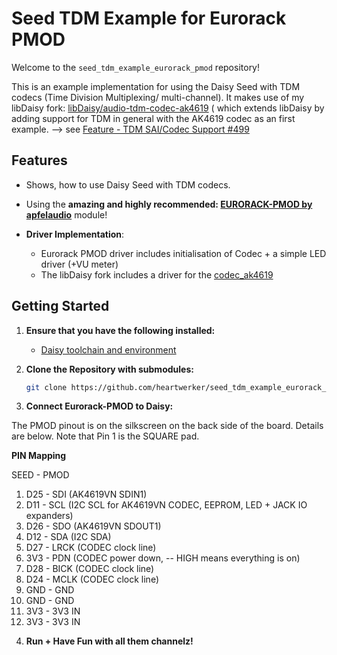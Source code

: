 # Seed TDM Example for Eurorack PMOD

Welcome to the `seed_tdm_example_eurorack_pmod` repository! 

This is an example implementation for using the Daisy Seed with TDM codecs (Time Division Multiplexing/ multi-channel). 
It makes use of my libDaisy fork: [libDaisy/audio-tdm-codec-ak4619](https://github.com/heartwerker/libDaisy/tree/feature/audio-tdm-codec-ak4619) (
which extends libDaisy by adding support for TDM in general with the AK4619 codec as an first example. --> see [Feature - TDM SAI/Codec Support #499](https://github.com/electro-smith/libDaisy/issues/499)

## Features

- Shows, how to use Daisy Seed with TDM codecs.
- Using the **amazing and highly recommended: [EURORACK-PMOD by apfelaudio](https://github.com/apfelaudio/eurorack-pmod)** module!


- **Driver Implementation**: 
    - Eurorack PMOD driver includes initialisation of Codec + a simple LED driver (+VU meter)
    - The libDaisy fork includes a driver for the [codec_ak4619](https://www.akm.com/eu/en/products/audio/audio-codec/ak4619vn/)

## Getting Started

1. **Ensure that you have the following installed:**

    - [Daisy toolchain and environment](https://github.com/electro-smith/DaisyWiki/wiki/1.-Setting-Up-Your-Development-Environment)

2. **Clone the Repository with submodules:** 

   ```bash
   git clone https://github.com/heartwerker/seed_tdm_example_eurorack_pmod.git --recursive
   ```

3. **Connect Eurorack-PMOD to Daisy:**

The PMOD pinout is on the silkscreen on the back side of the board. Details are below. Note that Pin 1 is the SQUARE pad.

**PIN Mapping**

SEED - PMOD

1) D25 - SDI (AK4619VN SDIN1)
2) D11 - SCL (I2C SCL for AK4619VN CODEC, EEPROM, LED + JACK IO expanders)
3) D26 - SDO (AK4619VN SDOUT1)
4) D12 - SDA (I2C SDA)
5) D27 - LRCK (CODEC clock line)
6) 3V3 - PDN (CODEC power down, -- HIGH means everything is on)
7) D28 - BICK (CODEC clock line)
8) D24 - MCLK (CODEC clock line)
9) GND - GND
10) GND - GND
11) 3V3 - 3V3 IN
12) 3V3 - 3V3 IN

4. **Run + Have Fun with all them channelz!**
